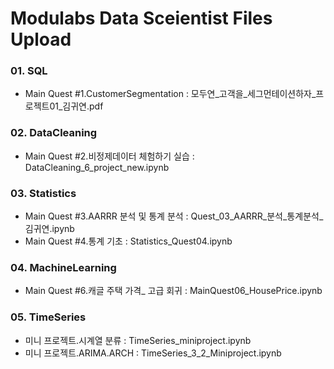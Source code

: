 # Modulabs Data Sceientist Files Upload
### 01. SQL
- Main Quest #1.CustomerSegmentation : 모두연_고객을_세그먼테이션하자_프로젝트01_김귀연.pdf

### 02. DataCleaning 
- Main Quest #2.비정제데이터 체험하기 실습 : DataCleaning_6_project_new.ipynb

### 03. Statistics 
- Main Quest #3.AARRR 분석 및 통계 분석 : Quest_03_AARRR_분석_통계분석_김귀연.ipynb
- Main Quest #4.통계 기초 : Statistics_Quest04.ipynb

### 04. MachineLearning
- Main Quest #6.캐글 주택 가격_ 고급 회귀 : MainQuest06_HousePrice.ipynb

### 05. TimeSeries
- 미니 프로젝트.시계열 분류 : TimeSeries_miniproject.ipynb
- 미니 프로젝트.ARIMA.ARCH : TimeSeries_3_2_Miniproject.ipynb
